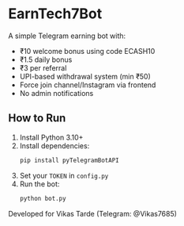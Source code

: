 # EarnTech7Bot

A simple Telegram earning bot with:

- ₹10 welcome bonus using code ECASH10
- ₹1.5 daily bonus
- ₹3 per referral
- UPI-based withdrawal system (min ₹50)
- Force join channel/Instagram via frontend
- No admin notifications

## How to Run

1. Install Python 3.10+
2. Install dependencies:
   ```bash
   pip install pyTelegramBotAPI
   ```
3. Set your `TOKEN` in `config.py`
4. Run the bot:
   ```bash
   python bot.py
   ```

Developed for Vikas Tarde (Telegram: @Vikas7685)